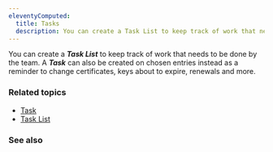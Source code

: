 ```yaml
---
eleventyComputed:
  title: Tasks
  description: You can create a Task List to keep track of work that needs to be done by the team.
---
```

You can create a ***Task List*** to keep track of work that needs to be done by the team. A ***Task*** can also be created on chosen entries instead as a reminder to change certificates, keys about to expire, renewals and more.

### Related topics
* [Task](/rdm/windows/commands/view/layout/task/)
* [Task List](/rdm/windows/commands/view/panels/task-list/)

### See also
